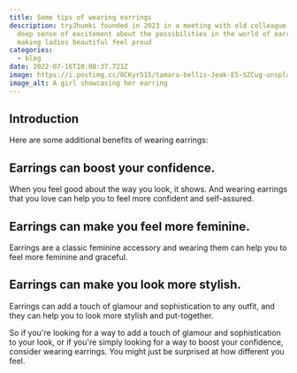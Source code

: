 ```yaml
---
title: Some tips of wearing earrings
description: tryJhumki founded in 2023 in a meeting with old colleague with a
  deep sense of excitement about the possibilities in the world of earrings and
  making ladies beautiful feel proud
categories:
  - blog
date: 2022-07-16T10:08:37.721Z
image: https://i.postimg.cc/8CKyr515/tamara-bellis-Jeak-E5-SZCug-unsplash-1.jpg
image_alt: A girl showcasing her earring
---
```

## Introduction

Here are some additional benefits of wearing earrings:

## Earrings can boost your confidence.

When you feel good about the way you look, it shows. And wearing earrings that you love can help you to feel more confident and self-assured.

## Earrings can make you feel more feminine.

Earrings are a classic feminine accessory and wearing them can help you to feel more feminine and graceful.

## Earrings can make you look more stylish.

Earrings can add a touch of glamour and sophistication to any outfit, and they can help you to look more stylish and put-together.

So if you're looking for a way to add a touch of glamour and sophistication to your look, or if you're simply looking for a way to boost your confidence, consider wearing earrings. You might just be surprised at how different you feel.